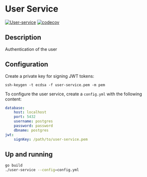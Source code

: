 # User Service

[![User-service](https://github.com/hingew/hsfl-master-ai-cloud-engineering/actions/workflows/user-service.yml/badge.svg?branch=develop)](https://github.com/hingew/hsfl-master-ai-cloud-engineering/actions/workflows/user-service.yml)
[![codecov](https://codecov.io/gh/hingew/hsfl-master-ai-cloud-engineering/graph/badge.svg?token=CDPMA4XLME)](https://codecov.io/gh/hingew/hsfl-master-ai-cloud-engineering?flag=user-service)

## Description

Authentication of the user

## Configuration

Create a private key for signing JWT tokens:

``` 
ssh-keygen -t ecdsa -f user-service.pem -m pem
```

To configure the user service, create a `config.yml` with the following content:

```yml
database:
    host: localhost
    port: 5432
    username: postgres
    password: password
    dbname: postgres
jwt:
    signKey: /path/to/user-service.pem
```


## Up and running

```sh
go build
./user-service --config=config.yml
```
